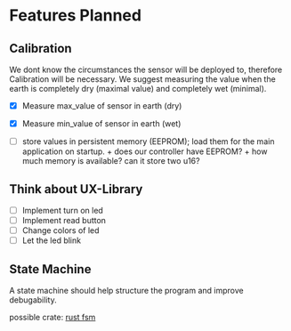 # Features Planned

## Calibration
We dont know the circumstances the sensor will be deployed to, therefore Calibration will be necessary. We suggest measuring the value when the earth is completely dry (maximal value) and completely wet (minimal).

+ [x] Measure max_value of sensor in earth (dry)
+ [x] Measure min_value of sensor in earth (wet)
+ [ ] store values in persistent memory (EEPROM); load them for the main application on startup.
      + does our controller have EEPROM?
      + how much memory is available? can it store two u16?
      

## Think about UX-Library

+ [ ] Implement turn on led
+ [ ] Implement read button
+ [ ] Change colors of led
+ [ ] Let the led blink

## State Machine
A state machine should help structure the program and improve debugability. 

possible crate: [rust fsm](https://docs.rs/rust-fsm/latest/rust_fsm/)



